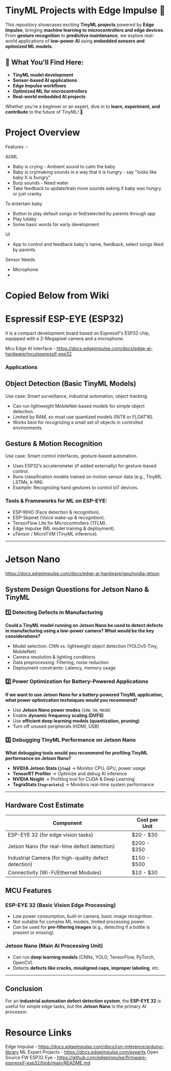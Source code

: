 # TinyML Projects with Edge Impulse 🚀  

This repository showcases exciting **TinyML projects** powered by **Edge Impulse**, bringing **machine learning to microcontrollers and edge devices**. From **gesture recognition** to **predictive maintenance**, we explore real-world applications of **low-power AI** using **embedded sensors and optimized ML models**.  

## 🌟 What You'll Find Here:
- **TinyML model development**
- **Sensor-based AI applications**
- **Edge Impulse workflows**
- **Optimized ML for microcontrollers**
- **Real-world embedded AI projects**

Whether you're a beginner or an expert, dive in to **learn, experiment, and contribute** to the future of TinyML! 🚀

# Project Overview

Features :-

AI/ML
- Baby is crying - Ambient sound to calm the baby
- Baby is cry/making sounds in a way that it is hungry - say "looks like baby X is hungry"
- Burp sounds - Need water
- Take feedback to update/train more sounds asking if baby was hungry or just cranky

To entertain baby
- Button to play default songs or fed/selected by parents through app
- Play lullaby
- Some basic words for early development

UI
- App to control and feedback baby's name, feedback, select songs liked by parents

Sensor Needs
- Microphone
- 

# Copied Below from Wiki

# Espressif ESP-EYE (ESP32)
It is a compact development board based on Espressif's ESP32 chip, equipped with a 2-Megapixel camera and a microphone.

Mcu Edge AI Interface - https://docs.edgeimpulse.com/docs/edge-ai-hardware/mcu/espressif-esp32

### Applications
## Object Detection (Basic TinyML Models)
Use case: Smart surveillance, industrial automation, object tracking.
* Can run lightweight MobileNet-based models for simple object detection.
* Limited by RAM, so must use quantized models (INT8 or FLOAT16).
* Works best for recognizing a small set of objects in controlled environments.

## Gesture & Motion Recognition
Use case: Smart control interfaces, gesture-based automation.
* Uses ESP32’s accelerometer (if added externally) for gesture-based control.
* Runs classification models trained on motion sensor data (e.g., TinyML LSTMs, k-NN).
* Example: Recognizing hand gestures to control IoT devices.

### Tools & Frameworks for ML on ESP-EYE:
* ESP-WHO (Face detection & recognition).
* ESP-Skainet (Voice wake-up & recognition).
* TensorFlow Lite for Microcontrollers (TFLM).
* Edge Impulse (ML model training & deployment).
* uTensor / MicroTVM (TinyML inference).

***

# Jetson Nano

https://docs.edgeimpulse.com/docs/edge-ai-hardware/gpu/nvidia-jetson

## System Design Questions for Jetson Nano & TinyML

### 1️⃣ Detecting Defects in Manufacturing  
**Could a TinyML model running on Jetson Nano be used to detect defects in manufacturing using a low-power camera? What would be the key considerations?**  
- Model selection: CNN vs. lightweight object detection (YOLOv5-Tiny, MobileNet)  
- Camera resolution & lighting conditions  
- Data preprocessing: Filtering, noise reduction  
- Deployment constraints: Latency, memory usage  

### 2️⃣ Power Optimization for Battery-Powered Applications  
**If we want to use Jetson Nano for a battery-powered TinyML application, what power optimization techniques would you recommend?**  
- Use **Jetson Nano power modes** (`10W`, `5W`, `MAXN`)  
- Enable **dynamic frequency scaling (DVFS)**  
- Use **efficient deep learning models (quantization, pruning)**  
- Turn off unused peripherals (HDMI, USB)  

### 3️⃣ Debugging TinyML Performance on Jetson Nano  
**What debugging tools would you recommend for profiling TinyML performance on Jetson Nano?**  
- **NVIDIA Jetson Stats (`jtop`)** → Monitor CPU, GPU, power usage  
- **TensorRT Profiler** → Optimize and debug AI inference  
- **NVIDIA Nsight** → Profiling tool for CUDA & Deep Learning  
- **TegraStats (`tegrastats`)** → Monitors real-time system performance  

***

<html>
<body>
<!--StartFragment--><html><head></head><body>
<h2> Hardware Cost Estimate </h2>

Component | Cost per Unit
-- | -- 
ESP-EYE 32 (for edge vision tasks) | $20 - $30
Jetson Nano (for real-time defect detection) | $200 - $350
Industrial Camera (for high-quality defect detection) | $150 - $500
Connectivity (Wi-Fi/Ethernet Modules) | $10 - $30

<h2> MCU Features </h2>
<h3>ESP-EYE 32 (Basic Vision Edge Processing)</h3>
<ul>
    <li> Low power consumption, built-in camera, basic image recognition.</li>
    <li> Not suitable for complex ML models, limited processing power.</li>
    <li> Can be used for <strong>pre-filtering images</strong> (e.g., detecting if a bottle is present or missing).</li>
</ul>

<h3>Jetson Nano (Main AI Processing Unit)</h3>
<ul>
    <li> Can run <strong>deep learning models</strong> (CNNs, YOLO, TensorFlow, PyTorch, OpenCV).</li>
    <li> Detects <strong>defects like cracks, misaligned caps, improper labeling</strong>, etc.</li>
</ul>

<hr>
<h2>Conclusion</h2>
<p>For an <strong>industrial automation defect detection system</strong>, the <strong>ESP-EYE 32</strong> is useful for simple edge tasks, but the <strong>Jetson Nano</strong> is the primary AI processor.</p>
</body></html><!--EndFragment-->
</body>
</html>

# Resource Links
Edge Impulse - https://docs.edgeimpulse.com/docs/run-inference/arduino-library
ML Expert Projects - https://docs.edgeimpulse.com/experts
Open Source FW ESP32 Eye - https://github.com/edgeimpulse/firmware-espressif-esp32/blob/main/README.md
